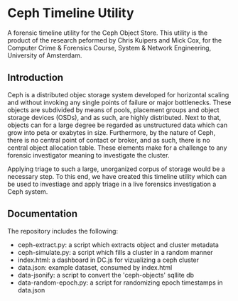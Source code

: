 # Ceph Timeline Utility 

A forensic timeline utility for the Ceph Object Store. This utility is the product of the research peformed by Chris Kuipers and Mick Cox, for the Computer Crime & Forensics Course, System & Network Engineering, University of Amsterdam.  


## Introduction ## 

Ceph is a distributed objec storage system developed for horizontal scaling and without invoking any single points of failure or major bottlenecks. These objects are subdivided by means of pools, placement groups and object storage devices (OSDs), and as such, are highly distributed. Next to that, objects can for a large degree be regarded as unstructured data which can grow into peta or exabytes in size. Furthermore, by the nature of Ceph, there is no central point of contact or broker, and as such, there is no central object allocation table. These elements make for a challenge to any forensic investigator meaning to investigate the cluster. 

Applying triage to such a large, unorganized corpus of storage would be a necessary step. To this end, we have created this timeline utility which can be used to investiage and apply triage in a live forensics investigation a Ceph system.


## Documentation ## 

The repository includes the following: 
 - ceph-extract.py: a script which extracts object and cluster metadata
 - ceph-simulate.py: a script which fills a cluster in a random manner
 - index.html: a dashboard in DC.js for vizualizing a ceph cluster
 - data.json: example dataset, consumed by index.html
 - data-jsonify: a script to convert the 'ceph-objects' sqllite db
 - data-random-epoch.py: a script for randomizing epoch timestamps in data.json 

